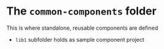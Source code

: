 # The `common-components` folder

This is where standalone, reusable components are defined

- `lib1` subfolder holds as sample component project
